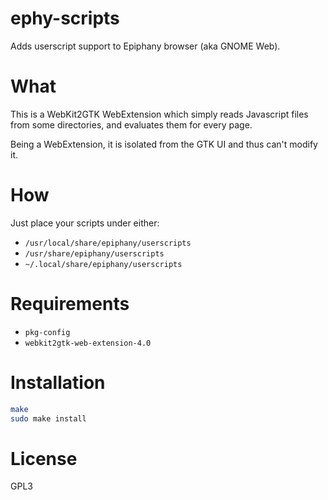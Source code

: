 # ephy-scripts
Adds userscript support to Epiphany browser (aka GNOME Web).

# What
This is a WebKit2GTK WebExtension which simply reads Javascript files from some
directories, and evaluates them for every page.

Being a WebExtension, it is isolated from the GTK UI and thus can't modify it.

# How
Just place your scripts under either:

* `/usr/local/share/epiphany/userscripts`
* `/usr/share/epiphany/userscripts`
* `~/.local/share/epiphany/userscripts`

# Requirements
* `pkg-config`
* `webkit2gtk-web-extension-4.0`

# Installation
```sh
make
sudo make install
```

# License
GPL3
